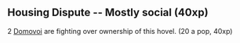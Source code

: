 ## Housing Dispute -- Mostly social (40xp)
2 [Domovoi](https://2e.aonprd.com/Monsters.aspx?ID=1194) are fighting over ownership of this hovel. (20 a pop, 40xp)

